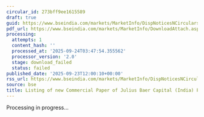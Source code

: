 ```yaml
---
circular_id: 273bff9ee1615589
draft: true
guid: https://www.bseindia.com/markets/MarketInfo/DispNoticesNCirculars.aspx?Noticeid={8165C423-CEAF-4E8A-ACDE-D99B1DA4BD41}&noticeno=20250923-35&dt=09/23/2025&icount=35&totcount=84&flag=0
pdf_url: https://www.bseindia.com/markets/MarketInfo/DownloadAttach.aspx?id=20250923-35&attachedId=
processing:
  attempts: 1
  content_hash: ''
  processed_at: '2025-09-24T03:47:54.355562'
  processor_version: '2.0'
  stage: download_failed
  status: failed
published_date: '2025-09-23T12:00:10+00:00'
rss_url: https://www.bseindia.com/markets/MarketInfo/DispNoticesNCirculars.aspx?Noticeid={8165C423-CEAF-4E8A-ACDE-D99B1DA4BD41}&noticeno=20250923-35&dt=09/23/2025&icount=35&totcount=84&flag=0
source: bse
title: Listing of new Commercial Paper of Julius Baer Capital (India) Private Limited
---
```


Processing in progress...